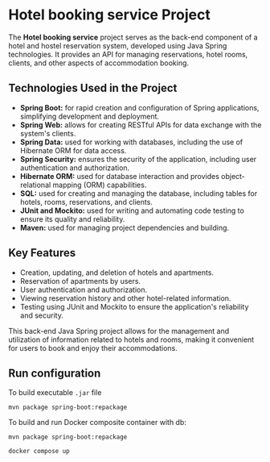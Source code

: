 # Hotel booking service Project

The **Hotel booking service** project serves as the back-end component of a hotel and hostel reservation system,
developed using Java Spring technologies. It provides an API for managing reservations, hotel rooms, clients, and other
aspects of accommodation booking.

## Technologies Used in the Project

- **Spring Boot:** for rapid creation and configuration of Spring applications, simplifying development and deployment.
- **Spring Web:** allows for creating RESTful APIs for data exchange with the system's clients.
- **Spring Data:** used for working with databases, including the use of Hibernate ORM for data access.
- **Spring Security:** ensures the security of the application, including user authentication and authorization.
- **Hibernate ORM:** used for database interaction and provides object-relational mapping (ORM) capabilities.
- **SQL:** used for creating and managing the database, including tables for hotels, rooms, reservations, and clients.
- **JUnit and Mockito:** used for writing and automating code testing to ensure its quality and reliability.
- **Maven:** used for managing project dependencies and building.

## Key Features

- Creation, updating, and deletion of hotels and apartments.
- Reservation of apartments by users.
- User authentication and authorization.
- Viewing reservation history and other hotel-related information.
- Testing using JUnit and Mockito to ensure the application's reliability and security.

This back-end Java Spring project allows for the management and utilization of information related to hotels and rooms,
making it convenient for users to book and enjoy their accommodations.

## Run configuration

To build executable `.jar` file
```shell
mvn package spring-boot:repackage
```
To build and run Docker composite container with db:
```shell
mvn package spring-boot:repackage
```
```shell
docker compose up
```
